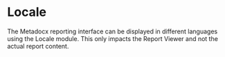 # Locale

The Metadocx reporting interface can be displayed in different languages using the Locale module. This only impacts the Report Viewer and not the actual report content. 